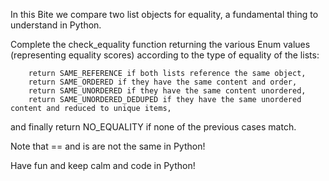 In this Bite we compare two list objects for equality, a fundamental thing to understand in Python.

Complete the check_equality function returning the various Enum values (representing equality scores) according to the type of equality of the lists:

        return SAME_REFERENCE if both lists reference the same object,
        return SAME_ORDERED if they have the same content and order,
        return SAME_UNORDERED if they have the same content unordered,
        return SAME_UNORDERED_DEDUPED if they have the same unordered content and reduced to unique items,

and finally return NO_EQUALITY if none of the previous cases match.

Note that == and is are not the same in Python!

Have fun and keep calm and code in Python!

